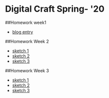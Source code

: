 # Digital Craft Spring- '20

##Homework week1
* [blog entry]()

##Homework Week 2
* [sketch 1]()
* [sketch 2]()
* [sketch 3]()

##Homework Week 3
* [sketch 1](https://github.com/fengzhuoshao/PUFY1225_Digital_Craft/tree/master/dcw3-1)
* [sketch 2]()
* [sketch 3]()
